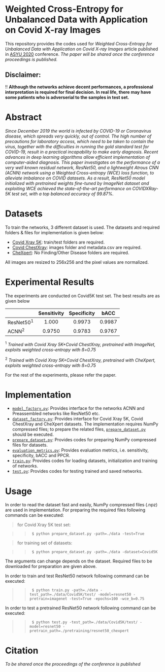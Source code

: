 # Weighted Cross-Entropy for Unbalanced Data with Application on Covid X-ray Images

This repository provides the codes used for _Weighted Cross-Entropy for Unbalanced Data with Application on Covid X-ray Images_
article published in [ASYU 2020](http://asyu.inista.org/?language=EN) conference. _The paper will be shared once the conference proceedings is published._

## Disclaimer:
:bangbang: **Although the networks achieve decent performances, a professional interpretation is required for final decision.
In real life, there may have some patients who is adverserial to the samples in test set.**

# Abstract
_Since December 2019 the world is infected by COVID-19 or Coronavirus disease, which spreads very quickly, out of control. The high number of precautions for laboratory access, which need to be taken to contain the virus, together with the difficulties in running the gold standard test for COVID-19, result in a practical incapability to make early diagnosis. Recent advances in deep learning algorithms allow efficient implementation of computer-aided diagnosis. This paper investigates on the performance of a very well known residual network, ResNet50, and a lightweight Atrous CNN (ACNN) network using a Weighted Cross-entropy (WCE) loss function, to alleviate imbalance on COVID datasets. As a result, ResNet50 model initialized with pretrained weights fine-tuned by ImageNet dataset and exploiting WCE achieved the state-of-the-art performance on COVIDXRay-5K test set, with a top balanced accuracy of 99.87%._

# Datasets
To train the networks, 3 different dataset is used. The datasets and required folders & files for implementation is given
below:

* [Covid Xray 5K](https://github.com/shervinmin/DeepCovid/tree/master/data): train/test folders are required.
* [Covid ChestXray](https://github.com/ieee8023/covid-chestxray-dataset): images folder and metadata.csv are required.
* [CheXpert](https://stanfordmlgroup.github.io/competitions/chexpert/): No Finding/Other Disease folders are required.

All images are resized to 256x256 and the pixel values are normalized.

# Experimental Results
The experiments are conducted on Covid5K test set. The best results are as given below

|          | Sensitivity | Specificity |  bACC  |
|----------|:-----------:|:-----------:|:------:|
| ResNet50<sup>1</sup> |    1.000    |    0.9973   | 0.9987 |
|   ACNN<sup>2</sup>   |    0.9750   |    0.9783   | 0.9767 |

<sup>1</sup> _Trained with Covid Xray 5K+Covid ChestXray, pretrained with ImageNet, exploits weighted cross-entropy with ß=0.75_

<sup>2</sup> _Trained with Covid Xray 5K+Covid ChestXray, pretrained with CheXpert, exploits weighted cross-entropy with ß=0.75_

For the rest of the experiments, please refer the paper.

# Implementation
* [```model_factory.py```](models/model_factory.py): Provides interface for the networks ACNN and Preassembled networks like ResNet50 etc.
* [```dataset_factory.py```](datasets/dataset_factory.py): Provides interface for Covid Xray 5K, Covid ChestXray and CheXpert datasets. The implementation requires NumPy compressed files; to prepare the related files, [```prepare_dataset.py```](datasets/prepare_dataset.py) should be executed.
* [```prepare_dataset.py```](datasets/prepare_dataset.py): Provides codes for preparing NumPy compressed files for datasets.
* [```evaluation_metrics.py```](evaluation_metrics.py): Provides evaluation metrics, i.e. sensitivity, specificity, bACC and PPCR.
* [```train.py```](train.py): Provides codes for loading datasets, initialization and training of networks.
* [```test.py```](test.py): Provides codes for testing trained and saved networks.

# Usage
In order to read the dataset fast and easily, NumPy compressed files (.npz) are used in implementation. For preparing the
required files following commands can be executed:

> for Covid Xray 5K test set:

>> ``` $ python prepare_dataset.py -path=./data -test=True```

> for training set of datasets:

>> ``` $ python prepare_dataset.py -path=./data -dataset=Covid5K```

The arguments can change depends on the dataset. Required files to be downloaded for preparation are given above.

In order to train and test ResNet50 network following command can be executed:
>> ``` $ python train.py -path=./data -test_path=./data/Covid5K/test/ -model=resnet50 -pretrain=imagenet -test=True -epochs=100 -wce_b=0.75``` 

In order to test a pretrained ResNet50 network following command can be executed:
>> ``` $ python test.py -test_path=./data/Covid5K/test/ -model=resnet50 -pretrain_path=./pretraining/resnet50_chexpert``` 

# Citation
_To be shared once the proceedings of the conference is published_

